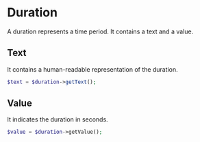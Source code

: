 # Duration

A duration represents a time period. It contains a text and a value. 

## Text

It contains a human-readable representation of the duration.

``` php
$text = $duration->getText();
```

## Value

It indicates the duration in seconds.

``` php
$value = $duration->getValue();
```
